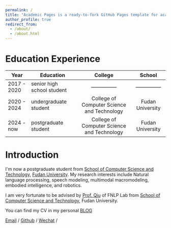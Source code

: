 ```yaml
---
permalink: /
title: "Academic Pages is a ready-to-fork GitHub Pages template for academic personal websites"
author_profile: true
redirect_from: 
  - /about/
  - /about.html
---
```




Education Experience
======
| Year | Education | College | School |
| --- | --- | :---: | :---: |
| 2017 - 2020 | senior high school student | —————   |—————|
| 2020 - 2024 | undergraduate student | College of Computer Science and Technology | Fudan University |  
| 2024 - now | postgraduate student | College of Computer Science and Technology | Fudan University |  

<script>
document.addEventListener('DOMContentLoaded', function() {
  document.querySelector('.align-left').style.textAlign = 'left';
  document.querySelector('.align-center').style.textAlign = 'center';
  document.querySelector('.align-right').style.textAlign = 'right';
});
</script>




Introduction
======
I'm now a postgraduate student from [School of Computer Science and Technology](https://cs.fudan.edu.cn/), [Fudan University](https://www.fudan.edu.cn/). My research interests include Natural language processing, speech modeling, multimodal macromodeling, embodied intelligence, and robotics.

I am very fortunate to be advised by [Prof. Qiu](https://xpqiu.github.io/) of FNLP Lab from [School of Computer Science and Technology](https://cs.fudan.edu.cn/), Fudan University.

You can find my CV in my personal [BLOG]()

[Email](24210240365@m.fdu.edu.cn) / [Github](https://github.com/Phospheneser) / [Wechat](../images/wechat.jpg) / 
